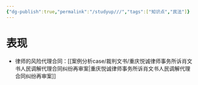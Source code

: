 ```yaml
---
{"dg-publish":true,"permalink":"/studyup///","tags":["知识点","民法"]}
---
```


# 表现
- 律师的风险代理合同：[[案例分析case/裁判文书/重庆悦诚律师事务所诉肖文书人民调解代理合同纠纷再审案\|重庆悦诚律师事务所诉肖文书人民调解代理合同纠纷再审案]]